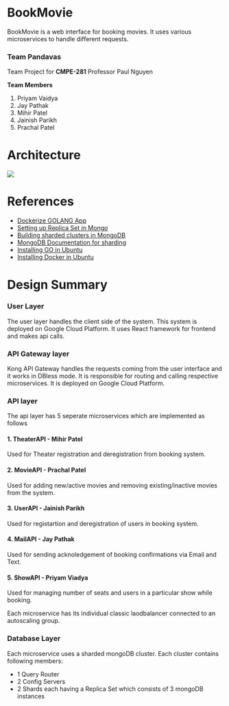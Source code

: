 # BookMovie

BookMovie is a web interface for booking movies. 
It uses various microservices to handle different requests.

### Team Pandavas
Team Project for **CMPE-281**
Professor Paul Nguyen

**Team Members**
1. Priyam Vaidya
2. Jay Pathak
3. Mihir Patel
4. Jainish Parikh
5. Prachal Patel

# Architecture

<img src="https://github.com/nguyensjsu/fa19-281-pandavas/blob/master/Images/Architecture.jpg">


# References
* [Dockerize GOLANG App](https://medium.com/travis-on-docker/how-to-dockerize-your-go-golang-app-542af15c27a2)
* [Setting up Replica Set in Mongo](https://github.com/paulnguyen/cmpe281/blob/master/labslab5/aws-mongodb-replica-set.md)
* [Building sharded clusters in MongoDB](https://www.linode.com/docs/databases/mongodb/build-database-clusters-with-mongodb/)
* [MongoDB Documentation for sharding](https://docs.mongodb.com/manual/tutorial/deploy-shard-cluster/)
* [Installing GO in Ubuntu ](https://tecadmin.net/install-go-on-ubuntu/)
* [Installing Docker in Ubuntu](https://phoenixnap.com/kb/how-to-install-docker-on-ubuntu-18-04)

# Design Summary

### User Layer
The user layer handles the client side of the system. This system is deployed on Google Cloud Platform. It uses React framework for frontend and makes api calls.

### API Gateway layer
Kong API Gateway handles the requests coming from the user interface and it works in DBless mode. It is responsible for routing and calling respective microservices. It is deployed on Google Cloud Platform.

### API layer
The api layer has 5 seperate microservices which are implemented as follows

#### 1. TheaterAPI - Mihir Patel
Used for Theater registration and deregistration from booking system.
#### 2. MovieAPI   - Prachal Patel
Used for adding new/active movies and removing existing/inactive movies from the system.   
#### 3. UserAPI    - Jainish Parikh
Used for registartion and deregistration of users in booking system. 
#### 4. MailAPI    - Jay Pathak
Used for sending acknoledgement of booking confirmations via Email and Text.
#### 5. ShowAPI    - Priyam Viadya
Used for managing number of seats and users in a particular show while booking.

Each microservice has its individual classic laodbalancer connected to an autoscaling group. 

### Database Layer
Each microservice uses a sharded mongoDB cluster. Each cluster contains following members:

- 1 Query Router
- 2 Config Servers
- 2 Shards each having a Replica Set which consists of 3 mongoDB instances






